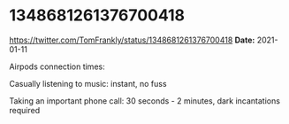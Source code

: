 # 1348681261376700418
https://twitter.com/TomFrankly/status/1348681261376700418
**Date:** 2021-01-11

Airpods connection times:

Casually listening to music: instant, no fuss

Taking an important phone call: 30 seconds - 2 minutes, dark incantations required
